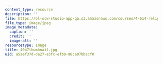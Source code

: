 ```yaml
---
content_type: resource
description: ''
file: https://ol-ocw-studio-app-qa.s3.amazonaws.com/courses/4-614-religious-architecture-and-islamic-cultures-fall-2002/a5aef37dda27a5fcefb998ca07bbacf0_4047thumbnail.jpg
file_type: image/jpeg
image_metadata:
  caption: ''
  credit: ''
  image-alt: ''
resourcetype: Image
title: 4047thumbnail.jpg
uid: a5aef37d-da27-a5fc-efb9-98ca07bbacf0
---
```

